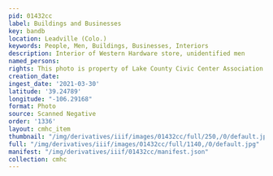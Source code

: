 ```yaml
---
pid: 01432cc
label: Buildings and Businesses
key: bandb
location: Leadville (Colo.)
keywords: People, Men, Buildings, Businesses, Interiors
description: Interior of Western Hardware store, unidentified men
named_persons: 
rights: This photo is property of Lake County Civic Center Association.
creation_date: 
ingest_date: '2021-03-30'
latitude: '39.24789'
longitude: "-106.29168"
format: Photo
source: Scanned Negative
order: '1336'
layout: cmhc_item
thumbnail: "/img/derivatives/iiif/images/01432cc/full/250,/0/default.jpg"
full: "/img/derivatives/iiif/images/01432cc/full/1140,/0/default.jpg"
manifest: "/img/derivatives/iiif/01432cc/manifest.json"
collection: cmhc
---
```

